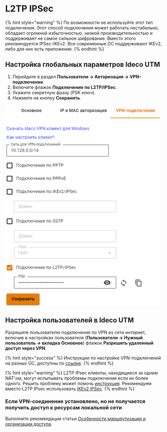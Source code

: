 # L2TP IPSec

{% hint style="warning" %}
По возможности не используйте этот тип подключения. Этот способ подключения может работать нестабильно, обладает огромной избыточностью, низкой производительностью и поддерживает не самое сильное шифрование. Вместо этого рекомендуется IPSec-IKEv2. Все современные ОС поддерживают IKEv2, либо для них есть приложения.
{% endhint %}

## Настройка глобальных параметров Ideco UTM

1. Перейдите в раздел **Пользователи -> Авторизация -> VPN-подключение**.
2. Включите флажок **Подключение по L2TP/IPSec**.
3. Укажите секретную фразу (PSK ключ).
4. Нажмите на кнопку **Сохранить**.

![](../../../../.gitbook/assets/l2tp-on.png)

## Настройка пользователей в Ideco UTM

Разрешите пользователю подключения по VPN из сети интернет, включив в настройках пользователя (**Пользователи -> Нужный пользователь -> вкладка Основное**) флажок **Разрешить удаленный доступ через VPN**.

{% hint style="success" %}
Инструкции по настройке VPN-подключений на разных ОС, доступны по [ссылке](../../../../recipes/popular-recipes/vpn/README.md).
{% endhint %}

{% hint style="warning" %}
L2TP IPsec клиенты, находящиеся за одним NAT'ом, могут испытывать проблемы подключения если их более одного. Решить проблему может помочь [инструкция](https://docs.microsoft.com/en-us/troubleshoot/windows-server/networking/configure-l2tp-ipsec-server-behind-nat-t-device). Рекомендуем вместо L2TP IPsec использовать [IKEv2 IPSec](ipsec-ikev2.md).
{% endhint %}

### Если VPN-соединение установлено, но не получается получить доступ к ресурсам локальной сети

Выполните рекомендации статьи [Особенности маршрутизации и организации доступа](features.md).
